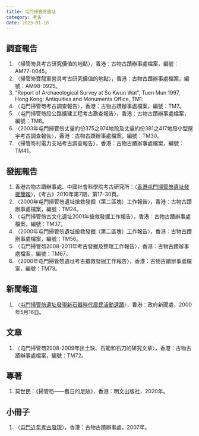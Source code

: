 ```yaml
---
title: 屯門掃管笏遺址
category: 考古
date: 2023-01-18
---
```

## 調查報告
1. 〈掃管笏具考古研究價值的地點〉，香港：古物古蹟辦事處檔案，編號：AM77-0045。
2. 〈掃管笏寶龍軍營具考古研究價值的地點〉，香港：古物古蹟辦事處檔案，編號：AM98-0925。
3. "Report of Archaeological Survey at So Kwun Wat", Tuen Mun 1997, Hong Kong: Antiquities and Monuments Office, TM1.
4. 〈屯門掃管笏考古調查報告〉，香港：古物古蹟辦事處檔案，編號：TM7。
5. 〈屯門掃管笏段公路擴建工程考古勘查報告〉，香港：古物古蹟辦事處檔案，編號：TM8。
6. 〈2003年屯門掃管笏丈量約份375之974地段及丈量約份381之417地段小型屋宇考古調查報告〉，香港：古物古蹟辦事處檔案，編號：TM30。
7. 〈掃管笏村電力支站考古調查報告〉，香港：古物古蹟辦事處檔案，編號：TM41。
## 發掘報告
1. 香港古物古蹟辦事處、中國社會科學院考古研究所：〈[香港屯門掃管笏遺址發掘簡報](http://www.kaogu.cn/cn/%E7%A0%94%E7%A9%B6%E6%96%B0%E8%AE%BA/%E9%A6%99%E6%B8%AF%E5%B1%AF%E9%97%A8%E6%89%AB%E7%AE%A1%E7%AC%8F%E9%81%97%E5%9D%80%E5%8F%91%E6%8E%98%E7%AE%80%E6%8A%A5.pdf)〉，《考古》2010年第7期，第17-30頁。
2. 〈2000年屯門掃管笏遺址搶救發掘（第二區塊）工作報告〉，香港：古物古蹟辦事處檔案，編號：TM24。
3. 〈屯門掃管笏古文化遺址2001年搶救發掘工作報告〉，香港：古物古蹟辦事處檔案，編號：TM37。
4. 〈2000年屯門掃管笏遺址搶救發掘（第二區塊）工作報告〉，香港：古物古蹟辦事處檔案，編號：TM56。
5. 〈屯門掃管笏2008-2011年考古發掘及整理工作報告〉，香港：古物古蹟辦事處檔案，編號：TM67。
6. 〈2000年屯門掃管笏遺址考古搶救發掘工作報告〉，香港：古物古蹟辦事處檔案，編號：TM73。
## 新聞報道
1. 〈[屯門掃管笏遺址發現新石器時代居民活動遺蹟](https://www.info.gov.hk/gia/general/200005/16/0516078.htm)〉，香港：政府新聞處，2000年5月16日。
## 文章
1. 〈屯門掃管笏2008-2009年出土玦、石範和石刀的研究文章〉，香港：古物古蹟辦事處檔案，編號：TM72。
##  專著
1. 莫世民：《掃管笏——舊日的足跡》，香港：明文出版社，2020年。
## 小冊子
1. 〈[屯門近年考古發現](https://www.amo.gov.hk/filemanager/amo/common/download-area/pamphlet/pamphlet8_2007_11.pdf)〉，香港：古物古蹟辦事處，2007年。